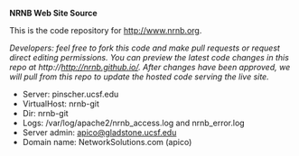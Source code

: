 **NRNB Web Site Source**

This is the code repository for http://www.nrnb.org.

*Developers: feel free to fork this code and make pull requests or request direct editing permissions. You can preview the latest code changes in this repo at http://http://nrnb.github.io/. After changes have been approved, we will pull from this repo to update the hosted code serving the live site.*

* Server: pinscher.ucsf.edu
* VirtualHost: nrnb-git
* Dir: nrnb-git
* Logs: /var/log/apache2/nrnb_access.log and nrnb_error.log
* Server admin: apico@gladstone.ucsf.edu
* Domain name: NetworkSolutions.com (apico)
